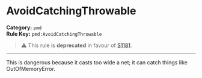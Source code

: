 # AvoidCatchingThrowable
**Category:** `pmd`<br/>
**Rule Key:** `pmd:AvoidCatchingThrowable`<br/>
> :warning: This rule is **deprecated** in favour of [S1181](https://rules.sonarsource.com/java/RSPEC-1181).

-----

This is dangerous because it casts too wide a net; it can catch things like OutOfMemoryError.
